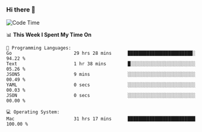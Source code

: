 ### Hi there 👋

<!--
**CrazyCollin/crazycollin** is a ✨ _special_ ✨ repository because its `README.md` (this file) appears on your GitHub profile.

Here are some ideas to get you started:

- 🔭 I’m currently working on ...
- 🌱 I’m currently learning ...
- 👯 I’m looking to collaborate on ...
- 🤔 I’m looking for help with ...
- 💬 Ask me about ...
- 📫 How to reach me: ...
- 😄 Pronouns: ...
- ⚡ Fun fact: ...
-->

<!--START_SECTION:waka-->
![Code Time](http://img.shields.io/badge/Code%20Time-5%2C212%20hrs%2036%20mins-blue)

📊 **This Week I Spent My Time On** 

```text
💬 Programming Languages: 
Go                       29 hrs 28 mins      ████████████████████████░   94.22 % 
Text                     1 hr 38 mins        █░░░░░░░░░░░░░░░░░░░░░░░░   05.26 % 
JSON5                    9 mins              ░░░░░░░░░░░░░░░░░░░░░░░░░   00.49 % 
YAML                     0 secs              ░░░░░░░░░░░░░░░░░░░░░░░░░   00.03 % 
JSON                     0 secs              ░░░░░░░░░░░░░░░░░░░░░░░░░   00.00 % 

💻 Operating System: 
Mac                      31 hrs 17 mins      █████████████████████████   100.00 % 
```


<!--END_SECTION:waka-->

